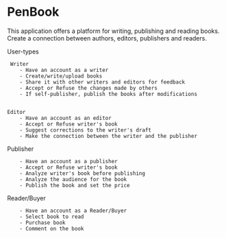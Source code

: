 # PenBook
This application offers a platform for writing, publishing and reading books. Create a connection between authors, editors, publishers and readers.

User-types

     Writer
        - Have an account as a writer
        - Create/write/upload books
        - Share it with other writers and editors for feedback
        - Accept or Refuse the changes made by others
        - If self-publisher, publish the books after modifications
        
        
    Editor
        - Have an account as an editor
        - Accept or Refuse writer's book
        - Suggest corrections to the writer's draft
        - Make the connection between the writer and the publisher
    
    
   Publisher
   
        - Have an account as a publisher
        - Accept or Refuse writer's book
        - Analyze writer's book before publishing
        - Analyze the audience for the book
        - Publish the book and set the price
        
        
   Reader/Buyer
   
        - Have an account as a Reader/Buyer
        - Select book to read
        - Purchase book
        - Comment on the book
